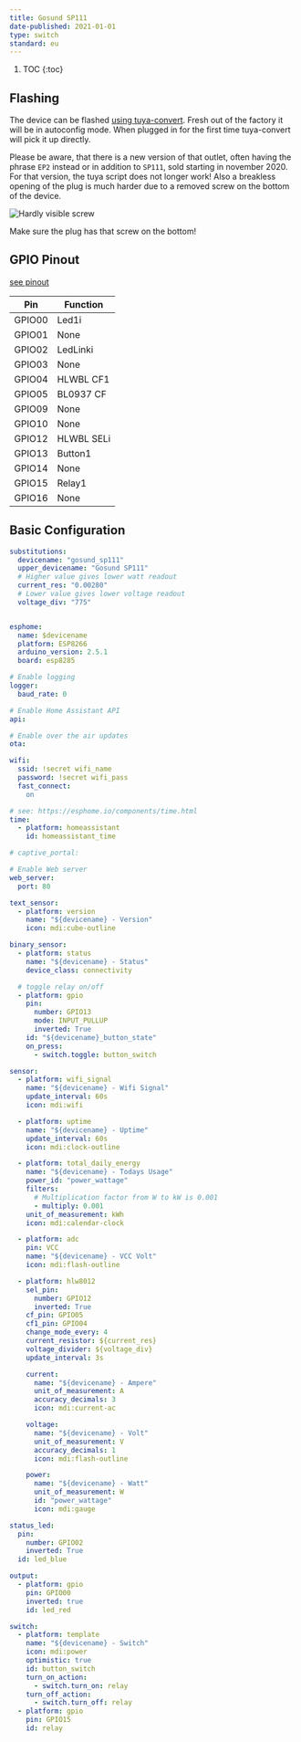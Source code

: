 ```yaml
---
title: Gosund SP111
date-published: 2021-01-01
type: switch
standard: eu
---
```


1. TOC
{:toc}

## Flashing

The device can be flashed [using tuya-convert](/guides/tuya-convert/). Fresh out of the factory it will be in autoconfig mode. When plugged in for the first time tuya-convert will pick it up directly.

Please be aware, that there is a new version of that outlet, often having the phrase `EP2` instead or in addition to `SP111`, sold starting in november 2020. For that version, the tuya script does not longer work! Also a breakless opening of the plug is much harder due to a removed screw on the bottom of the device.

![Hardly visible screw](https://user-images.githubusercontent.com/6115324/103458688-caa8bd80-4d0a-11eb-999e-23f0a2d8ceee.png)

Make sure the plug has that screw on the bottom!

## GPIO Pinout

[see pinout](https://templates.blakadder.com/gosund_SP111_v1_1.html)

| Pin     | Function                           |
|---------|------------------------------------|
| GPIO00	| Led1i |
| GPIO01	| None |
| GPIO02	| LedLinki |
| GPIO03	| None |
| GPIO04	| HLWBL CF1 |
| GPIO05	| BL0937 CF |
| GPIO09	| None |
| GPIO10	| None |
| GPIO12	| HLWBL SELi |
| GPIO13	| Button1 |
| GPIO14	| None |
| GPIO15	| Relay1 |
| GPIO16	| None |

## Basic Configuration

```yaml
substitutions:
  devicename: "gosund_sp111"
  upper_devicename: "Gosund SP111"
  # Higher value gives lower watt readout
  current_res: "0.00280"
  # Lower value gives lower voltage readout
  voltage_div: "775"


esphome:
  name: $devicename
  platform: ESP8266
  arduino_version: 2.5.1
  board: esp8285

# Enable logging
logger:
  baud_rate: 0

# Enable Home Assistant API
api:

# Enable over the air updates
ota:

wifi: 
  ssid: !secret wifi_name
  password: !secret wifi_pass
  fast_connect:
    on

# see: https://esphome.io/components/time.html
time:
  - platform: homeassistant
    id: homeassistant_time

# captive_portal:

# Enable Web server
web_server:
  port: 80

text_sensor:
  - platform: version
    name: "${devicename} - Version"
    icon: mdi:cube-outline

binary_sensor:
  - platform: status
    name: "${devicename} - Status"
    device_class: connectivity

  # toggle relay on/off
  - platform: gpio
    pin:
      number: GPIO13
      mode: INPUT_PULLUP
      inverted: True
    id: "${devicename}_button_state"
    on_press:
      - switch.toggle: button_switch

sensor:
  - platform: wifi_signal
    name: "${devicename} - Wifi Signal"
    update_interval: 60s
    icon: mdi:wifi

  - platform: uptime
    name: "${devicename} - Uptime"
    update_interval: 60s
    icon: mdi:clock-outline

  - platform: total_daily_energy
    name: "${devicename} - Todays Usage"
    power_id: "power_wattage"
    filters:
      # Multiplication factor from W to kW is 0.001
      - multiply: 0.001
    unit_of_measurement: kWh
    icon: mdi:calendar-clock

  - platform: adc
    pin: VCC
    name: "${devicename} - VCC Volt"
    icon: mdi:flash-outline

  - platform: hlw8012
    sel_pin:
      number: GPIO12
      inverted: True
    cf_pin: GPIO05
    cf1_pin: GPIO04
    change_mode_every: 4
    current_resistor: ${current_res}
    voltage_divider: ${voltage_div}
    update_interval: 3s

    current:
      name: "${devicename} - Ampere"
      unit_of_measurement: A
      accuracy_decimals: 3
      icon: mdi:current-ac

    voltage:
      name: "${devicename} - Volt"
      unit_of_measurement: V
      accuracy_decimals: 1
      icon: mdi:flash-outline

    power:
      name: "${devicename} - Watt"
      unit_of_measurement: W
      id: "power_wattage"
      icon: mdi:gauge

status_led:
  pin:
    number: GPIO02
    inverted: True
  id: led_blue

output:
  - platform: gpio
    pin: GPIO00
    inverted: true
    id: led_red

switch:
  - platform: template
    name: "${devicename} - Switch"
    icon: mdi:power
    optimistic: true
    id: button_switch
    turn_on_action:
      - switch.turn_on: relay
    turn_off_action:
      - switch.turn_off: relay
  - platform: gpio
    pin: GPIO15
    id: relay
```
